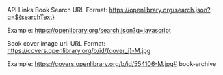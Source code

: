 API Links
Book Search
URL Format: https://openlibrary.org/search.json?q=${searchText}

Example: https://openlibrary.org/search.json?q=javascript


Book cover image url: 
URL Format: https://covers.openlibrary.org/b/id/{cover_i}-M.jpg

Example: https://covers.openlibrary.org/b/id/554106-M.jpg# book-archive
